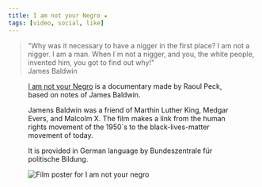 ```yaml
---
title: I am not your Negro ★
tags: [video, social, like]
---
```

<blockquote>"Why was it necessary to have a nigger in the first place? I am not a nigger. I am a man. When I´m not a nigger, and you, the white people, invented him, you got to find out why!"
<footer>James Baldwin</footer>
</blockquote>

<figure class="rg:split">
<div><p><a href="https://fsk12.bpb.de/mediathek/283417/i-am-not-your-negro">I am not your Negro</a> is a documentary made by Raoul Peck, based on notes of James Baldwin. </p>
<p>Jamens Baldwin was a friend of Marthin Luther King, Medgar Evers, and Malcolm X. The film makes a link from the human rights movement of the 1950´s to the black-lives-matter movement of today.</p>
<p>It is provided in German language by Bundeszentrale für politische Bildung.</p>
</div>
<img src="/img/journal/i-am-not-your-negro.jpg" alt="Film poster for I am not your negro">
</figure>




